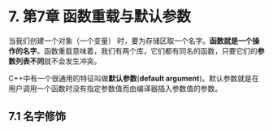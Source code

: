 # 7. 第7章 函数重载与默认参数

当我们创建一个对象（一个变量） 时，要为存储区取一个名字。**函数就是一个操作的名字**。函数重载意味着，我们有两个库，它们都有同名的函数，只要它们的**参数列表不同**就不会发生冲突。

C++中有一个很通用的特征叫做**默认参数**(**default argument**)。默认参数就是在用户调用一个函数时没有指定参数值而由编译器插入参数值的参数。

## 7.1 名字修饰

